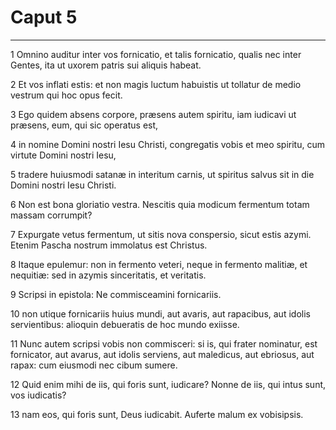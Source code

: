 # Caput 5

***

1 Omnino auditur inter vos fornicatio, et talis fornicatio, qualis nec inter Gentes, ita ut uxorem patris sui aliquis habeat.

2 Et vos inflati estis: et non magis luctum habuistis ut tollatur de medio vestrum qui hoc opus fecit.

3 Ego quidem absens corpore, præsens autem spiritu, iam iudicavi ut præsens, eum, qui sic operatus est,

4 in nomine Domini nostri Iesu Christi, congregatis vobis et meo spiritu, cum virtute Domini nostri Iesu,

5 tradere huiusmodi satanæ in interitum carnis, ut spiritus salvus sit in die Domini nostri Iesu Christi.

6 Non est bona gloriatio vestra. Nescitis quia modicum fermentum totam massam corrumpit?

7 Expurgate vetus fermentum, ut sitis nova conspersio, sicut estis azymi. Etenim Pascha nostrum immolatus est Christus.

8 Itaque epulemur: non in fermento veteri, neque in fermento malitiæ, et nequitiæ: sed in azymis sinceritatis, et veritatis.

9 Scripsi in epistola: Ne commisceamini fornicariis.

10 non utique fornicariis huius mundi, aut avaris, aut rapacibus, aut idolis servientibus: alioquin debueratis de hoc mundo exiisse.

11 Nunc autem scripsi vobis non commisceri: si is, qui frater nominatur, est fornicator, aut avarus, aut idolis serviens, aut maledicus, aut ebriosus, aut rapax: cum eiusmodi nec cibum sumere.

12 Quid enim mihi de iis, qui foris sunt, iudicare? Nonne de iis, qui intus sunt, vos iudicatis?

13 nam eos, qui foris sunt, Deus iudicabit. Auferte malum ex vobisipsis.

